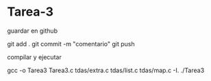 # Tarea-3

guardar en github

 git add .
 git commit -m "comentario"
 git push

compilar y ejecutar

  gcc -o Tarea3 Tarea3.c tdas/extra.c tdas/list.c tdas/map.c -I.
  ./Tarea3



